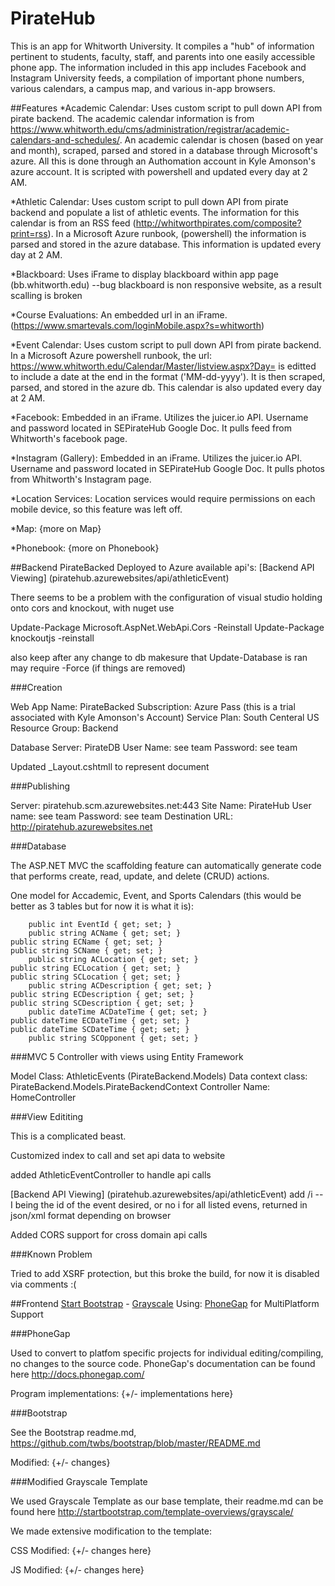 # PirateHub
This is an app for Whitworth University.  It compiles a "hub" of information pertinent to students, faculty, staff, and parents into one easily accessible phone app.  The information included in this app includes Facebook and Instagram University feeds, a compilation of important phone numbers, various calendars, a campus map, and various in-app browsers.  

##Features
*Academic Calendar:
Uses custom script to pull down API from pirate backend.
The academic calendar information is from https://www.whitworth.edu/cms/administration/registrar/academic-calendars-and-schedules/.  An academic calendar is chosen (based on year and month), scraped, parsed and stored in a database through Microsoft's azure.  All this is done through an Authomation account in Kyle Amonson's azure account.  It is scripted with powershell and updated every day at 2 AM.

*Athletic Calendar:
Uses custom script to pull down API from pirate backend and populate a list of athletic events.
The information for this calendar is from an RSS feed (http://whitworthpirates.com/composite?print=rss).  In a Microsoft Azure runbook, (powershell) the information is parsed and stored in the azure database.  This information is updated every day at 2 AM.

*Blackboard:
Uses iFrame to display blackboard within app page (bb.whitworth.edu)
--bug blackboard is non responsive website, as a result scalling is broken

*Course Evaluations:
An embedded url in an iFrame.  (https://www.smartevals.com/loginMobile.aspx?s=whitworth)

*Event Calendar:
Uses custom script to pull down API from pirate backend.
In a Microsoft Azure powershell runbook, the url: https://www.whitworth.edu/Calendar/Master/listview.aspx?Day= is editted to include a date at the end in the format ('MM-dd-yyyy').  It is then scraped, parsed, and stored in the azure db. This calendar is also updated every day at 2 AM. 

*Facebook:
Embedded in an iFrame.  Utilizes the juicer.io API. Username and password located in SEPirateHub Google Doc. It pulls feed from Whitworth's facebook page.

*Instagram (Gallery):
Embedded in an iFrame.  Utilizes the juicer.io API. Username and password located in SEPirateHub Google Doc. It pulls photos from Whitworth's Instagram page.

*Location Services:
Location services would require permissions on each mobile device, so this feature was left off.

*Map:
{more on Map}

*Phonebook:
{more on Phonebook}




##Backend
PirateBacked Deployed to Azure available api's:
[Backend API Viewing] (piratehub.azurewebsites/api/athleticEvent)

There seems to be a problem with the configuration of visual studio holding onto cors and knockout, with nuget use

Update-Package Microsoft.AspNet.WebApi.Cors -Reinstall
Update-Package knockoutjs -reinstall

also keep after any change to db makesure that 
Update-Database is ran may require -Force (if things are removed)

###Creation

Web App Name: PirateBacked
Subscription: Azure Pass (this is a trial associated with Kyle Amonson's Account)
Service Plan: South Centeral US
Resource Group: Backend

Database Server: PirateDB
User Name: see team
Password: see team

Updated _Layout.cshtmll to represent document

###Publishing

Server:  piratehub.scm.azurewebsites.net:443
Site Name: PirateHub
User name: see team
Password:  see team
Destination URL: http://piratehub.azurewebsites.net

###Database

The ASP.NET MVC the scaffolding feature can automatically generate code that performs create, read, update, and delete (CRUD) actions.

One model for Accademic, Event, and Sports Calendars (this would be better as 3 tables but for now it is what it is):

        public int EventId { get; set; }
        public string ACName { get; set; }
	public string ECName { get; set; }
	public string SCName { get; set; }
        public string ACLocation { get; set; }
	public string ECLocation { get; set; }
	public string SCLocation { get; set; }
        public string ACDescription { get; set; }
	public string ECDescription { get; set; }
	public string SCDescription { get; set; }
        public dateTime ACDateTime { get; set; }
	public dateTime ECDateTime { get; set; }
	public dateTime SCDateTime { get; set; }
        public string SCOpponent { get; set; }
	
###MVC 5 Controller with views using Entity Framework

Model Class: AthleticEvents (PirateBackend.Models)
Data context class: PirateBackend.Models.PirateBackendContext
Controller Name: HomeController

###View Edititing

This is a complicated beast.

Customized index to call and set api data to website

added AthleticEventController to handle api calls

[Backend API Viewing] (piratehub.azurewebsites/api/athleticEvent) add /i --I being the id of the event desired, or no i for all listed evens, returned in json/xml format depending on browser

Added CORS support for cross domain api calls

###Known Problem

Tried to add XSRF protection, but this broke the build, for now it is disabled via comments :(

##Frontend
[Start Bootstrap](http://startbootstrap.com/) -  [Grayscale](http://startbootstrap.com/template-overviews/grayscale/) Using: [PhoneGap](http://phonegap.com/) for MultiPlatform Support

###PhoneGap

Used to convert to platfom specific projects for individual editing/compiling, no changes to the source code.  PhoneGap's documentation can be found here http://docs.phonegap.com/

Program implementations:
{+/- implementations here}

###Bootstrap

See the Bootstrap readme.md, https://github.com/twbs/bootstrap/blob/master/README.md

Modified:
{+/- changes}

###Modified Grayscale Template

We used Grayscale Template as our base template, their readme.md can be found here http://startbootstrap.com/template-overviews/grayscale/

We made extensive modification to the template:

CSS Modified:
{+/- changes here}

JS Modified:
{+/- changes here}
